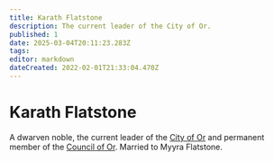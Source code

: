 ```yaml
---
title: Karath Flatstone
description: The current leader of the City of Or.
published: 1
date: 2025-03-04T20:11:23.283Z
tags: 
editor: markdown
dateCreated: 2022-02-01T21:33:04.470Z
---
```


# Karath Flatstone
A dwarven noble, the current leader of the [City of Or](/i/11) and permanent member of the [Council of Or](/i/18). Married to Myyra Flatstone.